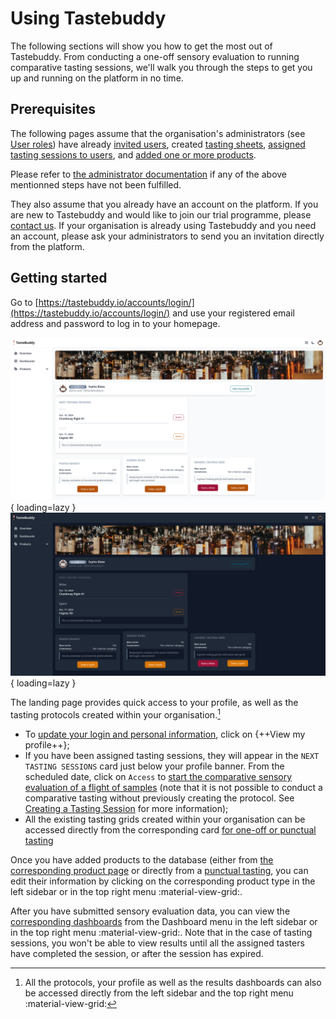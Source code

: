 # Using Tastebuddy

The following sections will show you how to get the most out of Tastebuddy. From
conducting a one-off sensory evaluation to running comparative tasting sessions,
we'll walk you through the steps to get you up and running on the platform in no
time.

## Prerequisites

The following pages assume that the organisation's administrators (see [User
roles](../admin/user_administration.md#about-roles)) have already [invited
users](../admin/user_administration.md#adding-users), created
[tasting sheets](../admin/protocols.md#tasting-grid), [assigned tasting sessions
to users](../admin/protocols.md#tasting-session), and [added one or more
products](../admin/products.md).

Please refer to [the administrator documentation](../admin/index.md) if any of
the above mentionned steps have not been fulfilled.

They also assume that you already have an account on the platform. If you are new
to Tastebuddy and would like to join our trial programme, please [contact
us](https://tastebuddy.io/contact/). If your organisation is already using
Tastebuddy and you need an account, please ask your administrators to send
you an invitation directly from the platform.

## Getting started

Go to [https://tastebuddy.io/accounts/login/](https://tastebuddy.io/accounts/login/)
and use your registered email address and password to log in to your homepage.

![Home page screenshot](images/user_home.png#only-light){ loading=lazy }
![Home page screenshot](images/user_home_dark.png#only-dark){ loading=lazy }

The landing page provides quick access to your profile, as well as the tasting
protocols created within your organisation.[^1]

- To [update your login and personal information](profile.md), click on {++View my
  profile++};
- If you have been assigned tasting sessions, they will appear in the `NEXT 
  TASTING SESSIONS` card just below your profile banner. From the
  scheduled date, click on `Access` to [start the comparative sensory evaluation of a
  flight of samples](tasting.md#tasting-sessions) (note that it is not possible to
  conduct a comparative tasting without previously creating the protocol. See
  [Creating a Tasting Session](../admin/protocols.md#tasting-session) for more
information);
- All the existing tasting grids created within your organisation can be
  accessed directly from the corresponding card [for one-off or punctual
  tasting](tasting.md#punctual-tasting)

Once you have added products to the database (either from [the corresponding
product page](../admin/products.md) or directly from a [punctual
tasting](tasting.md#punctual-tasting), you can edit their information by clicking
on the corresponding product type in the left sidebar or in the top right menu
:material-view-grid:.

After you have submitted sensory evaluation data, you can view the
[corresponding dashboards](../results/index.md) from the Dashboard menu in the
left sidebar or in the top right menu :material-view-grid:. Note that
in the case of tasting sessions, you won't be able to view results until
all the assigned tasters have completed the session, or after the session has expired.

[^1]:
    All the protocols, your profile as well as the results dashboards can also
    be accessed directly from the left sidebar and the top right menu
    :material-view-grid:
